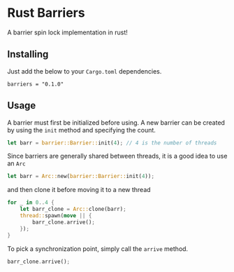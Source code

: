 # Rust Barriers

A barrier spin lock implementation in rust!

## Installing

Just add the below to your `Cargo.toml` dependencies.

```
barriers = "0.1.0"
```

## Usage

A barrier must first be initialized before using. A new barrier can be created by using the `init` method and specifying the count.

```rust
let barr = barrier::Barrier::init(4); // 4 is the number of threads
```

Since barriers are generally shared between threads, it is a good idea to use an `Arc`

```rust
let barr = Arc::new(barrier::Barrier::init(4));
```

and then clone it before moving it to a new thread

```rust
for _ in 0..4 {
    let barr_clone = Arc::clone(barr);
    thread::spawn(move || {
        barr_clone.arrive();
    });
}
```

To pick a synchronization point, simply call the `arrive` method.

```rust
barr_clone.arrive();
```